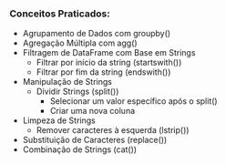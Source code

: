 ### Conceitos Praticados:
- Agrupamento de Dados com groupby()
- Agregação Múltipla com agg()
- Filtragem de DataFrame com Base em Strings
  - Filtrar por início da string (startswith())
  - Filtrar por fim da string (endswith())
- Manipulação de Strings
  - Dividir Strings (split())
    - Selecionar um valor específico após o split()
    - Criar uma nova coluna
- Limpeza de Strings
  - Remover caracteres à esquerda (lstrip())
- Substituição de Caracteres (replace())
- Combinação de Strings (cat())
